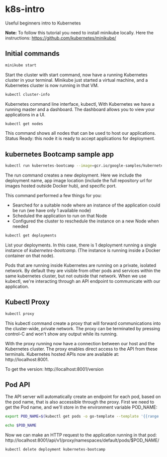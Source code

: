 # k8s-intro
Useful beginners intro to Kubernetes

**Note:** To follow this tutorial you need to install minikube locally. Here the instructions: https://github.com/kubernetes/minikube/

## Initial commands

```sh
minikube start
```
Start the cluster with start command, now have a running Kubernetes cluster in your terminal. Minikube just started a virtual machine, and a Kubernetes cluster is now running in that VM.

```sh
kubectl cluster-info
```
Kubernetes command line interface, kubectl, 
With Kubernetes we have a running master and a dashboard. The dashboard allows you to view your applications in a UI. 

```sh
kubectl get nodes
```
This command shows all nodes that can be used to host our applications.
Status Ready: this node it is ready to accept applications for deployment.

## kubernetes Bootcamp sample app

```sh
kubectl run kubernetes-bootcamp --image=gcr.io/google-samples/kubernetes-bootcamp:v1 --port=8080
```
The run command creates a new deployment. Here we include the deployment name, app image location (include the full repository url for images hosted outside Docker hub), and specific port.

This command performed a few things for you:
- Searched for a suitable node where an instance of the application could be run (we have only 1 available node)
- Scheduled the application to run on that Node
- Configured the cluster to reschedule the instance on a new Node when needed

```sh
kubectl get deployments
```
List your deployments. In this case, there is 1 deployment running a single instance of *kubernetes-bootcamp*. (The instance is running inside a Docker container on that node).

Pods that are running inside Kubernetes are running on a private, isolated network. By default they are visible from other pods and services within the same kubernetes cluster, but not outside that network. When we use kubectl, we're interacting through an API endpoint to communicate with our application.

## Kubectl Proxy

```sh
kubectl proxy
```
This kubectl command create a proxy that will forward communications into the cluster-wide, private network. The proxy can be terminated by pressing control-C and won't show any output while its running. 

With the proxy running now have a connection between our host and the Kubernetes cluster. The proxy enables direct access to the API from these terminals. Kubernetes hosted APIs now are available at: http://localhost:8001. 

To get the version: http://localhost:8001/version

## Pod API
The API server will automatically create an endpoint for each pod, based on the pod name, that is also accessible through the proxy. First we need to get the Pod name, and we'll store in the environment variable POD_NAME:
```sh
export POD_NAME=$(kubectl get pods -o go-template --template '{{range .items}}{{.metadata.name}}{{"\n"}}{{end}}')
```
```sh
echo $POD_NAME
```

Now we can make an HTTP request to the application running in that pod:
http://localhost:8001/api/v1/proxy/namespaces/default/pods/$POD_NAME/

```sh
kubectl delete deployment kubernetes-bootcamp
```

